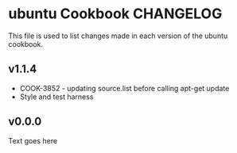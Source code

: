 ubuntu Cookbook CHANGELOG
======================
This file is used to list changes made in each version of the ubuntu cookbook.

v1.1.4
------
- COOK-3852 - updating source.list before calling apt-get update
- Style and test harness


v0.0.0
------
Text goes here
